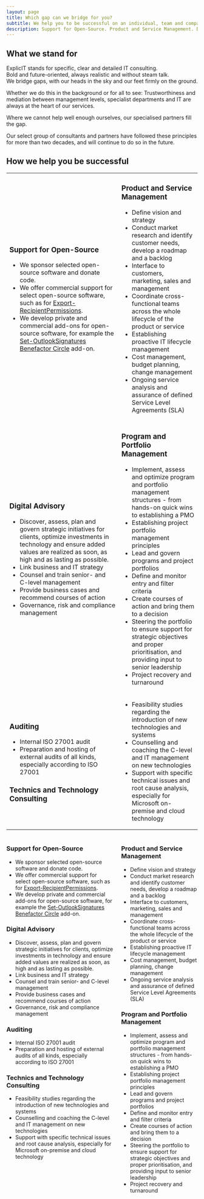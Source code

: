 ```yaml
---
layout: page
title: Which gap can we bridge for you?
subtitle: We help you to be successful on an individual, team and company level
description: Support for Open-Source. Product and Service Management. Digital Advisory. Program and Portfolio Management. Auditing. Technics and Technology Consulting.
---
```

## What we stand for
ExplicIT stands for specific, clear and detailed IT consulting.<br>Bold and future-oriented, always realistic and without steam talk.<br>We bridge gaps, with our heads in the sky and our feet firmly on the ground.

Whether we do this in the background or for all to see: Trustworthiness and mediation between management levels, specialist departments and IT are always at the heart of our services.

Where we cannot help well enough ourselves, our specialised partners fill the gap.

Our select group of consultants and partners have followed these principles for more than two decades, and will continue to do so in the future.  

## How we help you be successful
<table class="table is-hoverable">
    <tbody>
        <tr>
            <td>
                <h3>Support for Open-Source</h3>
                <ul>
                    <li>We sponsor selected open-source software and donate code.</li>
                    <li>We offer commercial support for select open-source software, such as for <a href="/open-source/export-recipientpermissions">Export-RecipientPermissions</a>.</li>
                    <li>We develop private and commercial add-ons for open-source software, for example the <a href="/open-source/set-outlooksignatures">Set-OutlookSignatures Benefactor Circle</a> add-on. </li>
                </ul>
            </td>
            <td>
                <h3>Product and Service Management</h3>
                <ul>
                    <li>Define vision and strategy</li>
                    <li>Conduct market research and identify customer needs, develop a roadmap and a backlog</li>
                    <li>Interface to customers, marketing, sales and management</li>
                    <li>Coordinate cross-functional teams across the whole lifecycle of the product or service</li>
                    <li>Establishing proactive IT lifecycle management</li>
                    <li>Cost management, budget planning, change management</li>
                    <li>Ongoing service analysis and assurance of defined Service Level Agreements (SLA)</li>
                </ul>
            </td>
        </tr>
        <tr>
            <td>
                <h3>Digital Advisory</h3>
                <ul>
                    <li>Discover, assess, plan and govern strategic initiatives for clients, optimize investments in technology and ensure added values are realized as soon, as high and as lasting as possible.</li>
                    <li>Link business and IT strategy</li>
                    <li>Counsel and train senior- and C-level management</li>
                    <li>Provide business cases and recommend courses of action</li>
                    <li>Governance, risk and compliance management</li>
                </ul>
            </td>
            <td>
                <h3>Program and Portfolio Management</h3>
                <ul>
                    <li>Implement, assess and optimize program and portfolio management structures - from hands-on quick wins to establishing a PMO</li>
                    <li>Establishing project portfolio management principles</li>
                    <li>Lead and govern programs and project portfolios</li>
                    <li>Define and monitor entry and filter criteria</li>
                    <li>Create courses of action and bring them to a decision</li>
                    <li>Steering the portfolio to ensure support for strategic objectives and proper prioritisation, and providing input to senior leadership</li>
                    <li>Project recovery and turnaround</li>
                </ul>
            </td>
        </tr>
        <tr>
            <td>
                <h3>Auditing</h3>
                <ul>
                    <li>Internal ISO 27001 audit</li>
                    <li>Preparation and hosting of external audits of all kinds, especially according to ISO 27001</li>
                </ul>
                <h3>Technics and Technology Consulting</h3>
            </td>
            <td>
                <ul>
                    <li>Feasibility studies regarding the introduction of new technologies and systems</li>
                    <li>Counselling and coaching the C-level and IT management on new technologies</li>
                    <li>Support with specific technical issues and root cause analysis, especially for Microsoft on-premise and cloud technology</li>
                </ul>
            </td>
        <tr>
    </tbody>
</table>


<div class="columns">
    <div class="column">
        <h3>Support for Open-Source</h3>
        <ul>
            <li>We sponsor selected open-source software and donate code.</li>
            <li>We offer commercial support for select open-source software, such as for <a href="/open-source/export-recipientpermissions">Export-RecipientPermissions</a>.</li>
            <li>We develop private and commercial add-ons for open-source software, for example the <a href="/open-source/set-outlooksignatures">Set-OutlookSignatures Benefactor Circle</a> add-on. </li>
        </ul>
        <h3>Digital Advisory</h3>
        <ul>
            <li>Discover, assess, plan and govern strategic initiatives for clients, optimize investments in technology and ensure added values are realized as soon, as high and as lasting as possible.</li>
            <li>Link business and IT strategy</li>
            <li>Counsel and train senior- and C-level management</li>
            <li>Provide business cases and recommend courses of action</li>
            <li>Governance, risk and compliance management</li>
        </ul>
        <h3>Auditing</h3>
        <ul>
            <li>Internal ISO 27001 audit</li>
            <li>Preparation and hosting of external audits of all kinds, especially according to ISO 27001</li>
        </ul>
        <h3>Technics and Technology Consulting</h3>
        <ul>
            <li>Feasibility studies regarding the introduction of new technologies and systems</li>
            <li>Counselling and coaching the C-level and IT management on new technologies</li>
            <li>Support with specific technical issues and root cause analysis, especially for Microsoft on-premise and cloud technology</li>
        </ul>
    </div>
    <div class="column">
        <h3>Product and Service Management</h3>
        <ul>
            <li>Define vision and strategy</li>
            <li>Conduct market research and identify customer needs, develop a roadmap and a backlog</li>
            <li>Interface to customers, marketing, sales and management</li>
            <li>Coordinate cross-functional teams across the whole lifecycle of the product or service</li>
            <li>Establishing proactive IT lifecycle management</li>
            <li>Cost management, budget planning, change management</li>
            <li>Ongoing service analysis and assurance of defined Service Level Agreements (SLA)</li>
        </ul>
        <h3>Program and Portfolio Management</h3>
        <ul>
            <li>Implement, assess and optimize program and portfolio management structures - from hands-on quick wins to establishing a PMO</li>
            <li>Establishing project portfolio management principles</li>
            <li>Lead and govern programs and project portfolios</li>
            <li>Define and monitor entry and filter criteria</li>
            <li>Create courses of action and bring them to a decision</li>
            <li>Steering the portfolio to ensure support for strategic objectives and proper prioritisation, and providing input to senior leadership</li>
            <li>Project recovery and turnaround</li>
        </ul>
    </div>
</div>